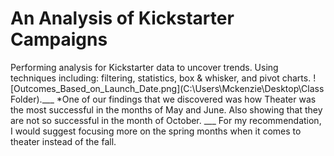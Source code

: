 # An Analysis of Kickstarter Campaigns
Performing analysis for Kickstarter data to uncover trends. Using techniques including: filtering, statistics, box & whisker, and pivot charts. 
![Outcomes_Based_on_Launch_Date.png](C:\Users\Mckenzie\Desktop\Class Folder).___ *One of our findings that we discovered was how Theater was the most successful in the months of May and June. Also showing that they are not so successful in the month of October. ___
For my recommendation, I would suggest focusing more on the spring months when it comes to theater instead of the fall. 
